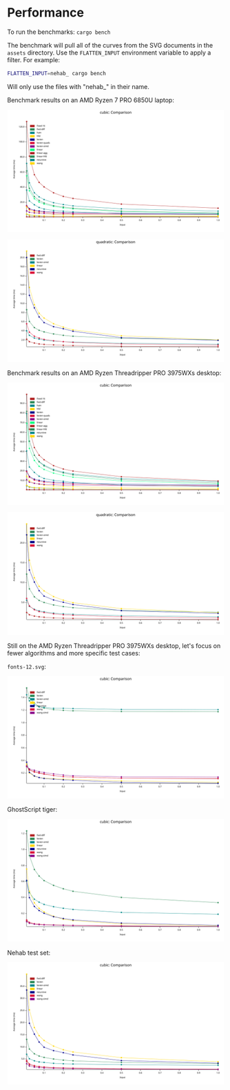 # Performance

To run the benchmarks: `cargo bench`

The benchmark will pull all of the curves from the SVG documents in the `assets` directory. Use the `FLATTEN_INPUT` environment variable to apply a filter. For example:

```bash
FLATTEN_INPUT=nehab_ cargo bench
```

Will only use the files with "nehab_" in their name.

Benchmark results on an AMD Ryzen 7 PRO 6850U laptop:

![Cubic bézier benchmark results](results-cubic-all-zen3.svg)

![Quadratic bézier benchmark results](results-quadratic-all-zen3.svg)

Benchmark results on an AMD Ryzen Threadripper PRO 3975WXs desktop:

![Cubic bézier benchmark results](results-cubic-all-threadripper.svg)

![Quadratic bézier benchmark results](results-quadratic-all-threadripper.svg)

Still on the AMD Ryzen Threadripper PRO 3975WXs desktop, let's focus on fewer algorithms and more specific test cases:

`fonts-12.svg`:

![Cubic bézier fonts benchmark results](results-cubic-fonts-threadripper.svg)

GhostScript tiger:

![Cubic bézier fonts benchmark results](results-cubic-tiger-threadripper.svg)

Nehab test set:

![Cubic bézier fonts benchmark results](results-cubic-nehab-threadripper.svg)
